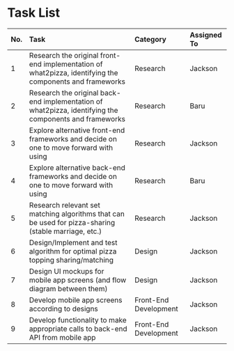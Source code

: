 # Task List

|No.     | Task                                                                                                                                             | Category              | Assigned To 
|:---    | :---                                                                                                                                             | :---                  | :---        
|1       | Research the original front-end implementation of what2pizza, identifying the components and frameworks                                          | Research              | Jackson
|2       | Research the original back-end implementation of what2pizza, identifying the components and frameworks                                           | Research              | Baru
|3       | Explore alternative front-end frameworks and decide on one to move forward with using                                                            | Research              | Jackson
|4       | Explore alternative back-end frameworks and decide on one to move forward with using                                                             | Research              | Baru
|5       | Research relevant set matching algorithms that can be used for pizza-sharing (stable marriage, etc.)                                             | Research              | Jackson
|6       | Design/Implement and test algorithm for optimal pizza topping sharing/matching                                                                   | Design                | Jackson
|7       | Design UI mockups for mobile app screens (and flow diagram between them)                                                                         | Design                | Jackson
|8       | Develop mobile app screens according to designs                                                                                                  | Front-End Development | Jackson
|9       | Develop functionality to make appropriate calls to back-end API from mobile app                                                                  | Front-End Development | Jackson